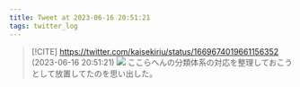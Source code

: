 ```yaml
---
title: Tweet at 2023-06-16 20:51:21
tags: twitter_log
---
```


> [!CITE] https://twitter.com/kaisekiriu/status/1669674019661156352 (2023-06-16 20:51:21)
> ![](https://twitter.com/kaisekiriu/status/1669674019661156352)
> ここらへんの分類体系の対応を整理しておこうとして放置してたのを思い出した。
